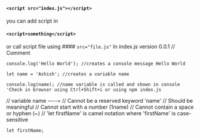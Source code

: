 #### `<script src="index.js"></script>`

you can add script in 
#### `<script>something</script>` 
or call script file using #### `src="file.js"`
In index.js version 0.0.1
// Comment

`console.log('Hello World'); //creates a console message Hello World`

`let name = 'Ashish'; //creates a variable name`

`console.log(name); //name variable is called and shown in console 'Check in browser using Ctrl+Shift+i or using npm index.js
`

// variable name ----=
// Cannot be a reserved keyword 'name'
// Should be meaningful
// Cannot start with a number (1name)
// Cannot contain a space or hyphen (~)
// 'let firstName' is camel notation where 'firstName' is case-sensitive

`let firstName;`

